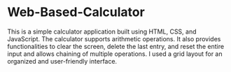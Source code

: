 # Web-Based-Calculator
This is a simple calculator application built using HTML, CSS, and JavaScript. The calculator supports arithmetic operations. It also provides functionalities to clear the screen, delete the last entry, and reset the entire input and allows chaining of multiple operations. I used a grid layout for an organized and user-friendly interface.

